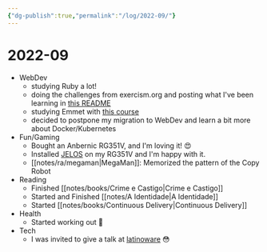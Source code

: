 ```yaml
---
{"dg-publish":true,"permalink":"/log/2022-09/"}
---
```


# 2022-09

- WebDev
    - studying Ruby a lot!
    - doing the challenges from exercism.org and posting what I've been learning in [this README](https://github.com/meleu/exercism/blob/master/ruby/README.md)
    - studying Emmet with [this course](https://www.linkedin.com/learning/emmet-fast-and-efficient-web-coding/)
    - decided to postpone my migration to WebDev and learn a bit more about Docker/Kubernetes
- Fun/Gaming
    - Bought an Anbernic RG351V, and I'm loving it! 😍
    - Installed [JELOS](https://jelos.org) on my RG351V and I'm happy with it.
    - [[notes/ra/megaman\|MegaMan]]: Memorized the pattern of the Copy Robot
 - Reading
    - Finished [[notes/books/Crime e Castigo\|Crime e Castigo]]
    - Started and Finished [[notes/A Identidade\|A Identidade]]
    - Started [[notes/books/Continuous Delivery\|Continuous Delivery]]
- Health
    - Started working out 💪
- Tech
    - I was invited to give a talk at [latinoware](latinoware.org ) 😳